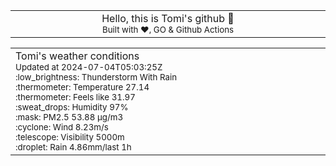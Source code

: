 
<div align="center">
<table>
<tbody>
<td align="center">
<img width="2000" height="0"><br>
Hello, this is Tomi's github 👋<br>
<sup>Built with ❤️, GO & Github Actions</sup><br>
<img width="2000" height="0">
</td>
</tbody>
</table>
</div>
<table>
<tbody>
<td align="left">
<img width="2000" height="0"><br>
Tomi's weather conditions<br>
<sup>Updated at 2024-07-04T05:03:25Z</sup><br>
<sup>:low_brightness: Thunderstorm With Rain</sup><br>
<sup>:thermometer: Temperature 27.14 </sup><br>
<sup>:thermometer: Feels like 31.97</sup><br>
<sup>:sweat_drops: Humidity 97%</sup><br>
<sup>:mask: PM2.5 53.88 μg/m3</sup><br>
<sup>:cyclone: Wind 8.23m/s </sup><br>
<sup>:telescope: Visibility 5000m </sup><br>
<sup>:droplet: Rain 4.86mm/last 1h </sup><br>
<img width="2000" height="0">
</td>
<td align="left">
<img width="2000" height="0"><br>
<br>
<img width="2000" height="0">
</td>
</tbody>
</table>
</div>
    